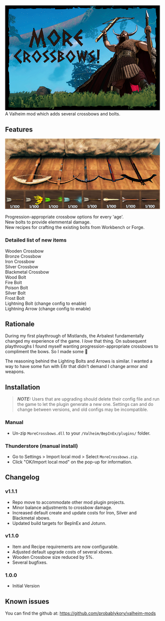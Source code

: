 ![Splash](https://raw.githubusercontent.com/probablykory/valheim-mods/main/MoreCrossbows/splash.jpg)  
A Valheim mod which adds several crossbows and bolts.

## Features

![Showcase](https://raw.githubusercontent.com/probablykory/valheim-mods/main/MoreCrossbows/showcase.jpg)

Progression-appropriate crossbow options for every 'age'.  
New bolts to provide elemmental damage.  
New recipes for crafting the existing bolts from Workbench or Forge.  


### Detailed list of new items
Wooden Crossbow  
Bronze Crossbow  
Iron Crossbow  
Silver Crossbow  
Blackmetal Crossbow  
Wood Bolt  
Fire Bolt  
Poison Bolt  
Silver Bolt  
Frost Bolt  
Lightning Bolt (change config to enable)  
Lightning Arrow (change config to enable)  

## Rationale 

During my first playthrough of Mistlands, the Arbalest fundamentally changed my experience of the game.  I *love* that thing.  On subsequent playthroughs I found myself wanting progression-appropriate crossbows to compliment the bows.  So I made some 🙂  

The reasoning behind the Lighting Bolts and Arrows is similar.  I wanted a way to have some fun with Eitr that didn't demand I change armor and weapons.  

## Installation

> **_NOTE:_**  Users that are upgrading should delete their config file and run the game to let the plugin generate a new one.  Settings can and do change between versions, and old configs may be incompatible.

### Manual

  * Un-zip `MoreCrossbows.dll` to your `/Valheim/BepInEx/plugins/` folder.

### Thunderstore (manual install)

  * Go to Settings > Import local mod > Select `MoreCrossbows.zip`.
  * Click "OK/Import local mod" on the pop-up for information.

## Changelog

### v1.1.1
 * Repo move to accommodate other mod plugin projects.
 * Minor balance adjustments to crossbow damage.
 * Increased default create and update costs for Iron, Silver and Blackmetal xbows.
 * Updated build targets for BepInEx and Jotunn.

### v1.1.0
 * Item and Recipe requirements are now configurable.
 * Adjusted default upgrade costs of several xbows.
 * Wooden Crossbow size reduced by 5%.
 * Several bugfixes.

### 1.0.0
 * Initial Version

## Known issues
You can find the github at: https://github.com/probablykory/valheim-mods
